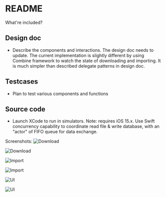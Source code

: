# README #
What're included?

## Design doc ##

* Describe the components and interactions. The design doc needs to update. The current implementation is slightly different by using Combine framework to watch the state of downloading and importing. It is much simpler than described delegate patterns in design doc.

## Testcases ##

* Plan to test various components and functions

## Source code ##

* Launch XCode to run in simulators. Note: requires iOS 15.x. Use Swift concurrency capability to coordinate read file & write database, with an "actor" of FIFO queue for data exchange.

Screenshots:
![Download](https://github.com/victorzengsfbay/ProductCatalog/blob/main/Simulator%20Screen%20Shot%20-%20iPod%20touch%20(7th%20generation)%20-%202022-07-16%20at%2013.19.20.png)

![Download](https://github.com/victorzengsfbay/ProductCatalog/blob/main/Simulator%20Screen%20Shot%20-%20iPod%20touch%20(7th%20generation)%20-%202022-07-16%20at%2013.19.51.png)

![Import](https://github.com/victorzengsfbay/ProductCatalog/blob/main/Simulator%20Screen%20Shot%20-%20iPod%20touch%20(7th%20generation)%20-%202022-07-16%20at%2013.20.36.png)

![Import](https://github.com/victorzengsfbay/ProductCatalog/blob/main/Simulator%20Screen%20Shot%20-%20iPod%20touch%20(7th%20generation)%20-%202022-07-16%20at%2013.20.48.png)

![UI](https://github.com/victorzengsfbay/ProductCatalog/blob/main/Simulator%20Screen%20Shot%20-%20iPod%20touch%20(7th%20generation)%20-%202022-07-16%20at%2013.21.21.png)

![UI](https://github.com/victorzengsfbay/ProductCatalog/blob/main/Simulator%20Screen%20Shot%20-%20iPod%20touch%20(7th%20generation)%20-%202022-07-16%20at%2013.21.28.png)

